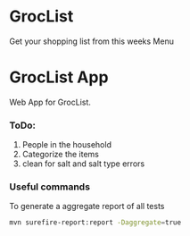 # GrocList
Get your shopping list from this weeks Menu

# GrocList App
Web App for GrocList.
 

### ToDo:
1. People in the household
2. Categorize the items
3. clean for salt and salt type errors

### Useful commands

To generate a aggregate report of all tests
```bash
mvn surefire-report:report -Daggregate=true
```